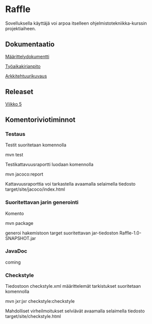 # Raffle

Sovelluksella käyttäjä voi arpoa itselleen ohjelmistotekniikka-kurssin projektiaiheen.

## Dokumentaatio

[Määrittelydokumentti](https://github.com/millakortelainen/ot-harjoitustyo/blob/master/harjoitustyo/maarittelydokumentti.md)

[Työaikakirjanpito](https://github.com/millakortelainen/ot-harjoitustyo/blob/master/harjoitustyo/ty%C3%B6aikakirjanpito.md)

[Arkkitehtuurikuvaus](https://github.com/millakortelainen/ot-harjoitustyo/blob/master/harjoitustyo/dokumentaatio/arkkitehtuuri.md)

## Releaset
[Viikko 5](https://github.com/millakortelainen/ot-harjoitustyo/releases/tag/viikko5)

## Komentoriviotiminnot

### Testaus
Testit suoritetaan komennolla

mvn test

Testikattavuusraportti luodaan komennolla

mvn jacoco:report

Kattavuusraporttia voi tarkastella avaamalla selaimella tiedosto target/site/jacoco/index.html

### Suoritettavan jarin generointi
Komento

mvn package

generoi hakemistoon target suoritettavan jar-tiedoston Raffle-1.0-SNAPSHOT.jar

### JavaDoc
coming
### Checkstyle
Tiedostoon checkstyle.xml määrittelemät tarkistukset suoritetaan komennolla

 mvn jxr:jxr checkstyle:checkstyle

Mahdolliset virheilmoitukset selviävät avaamalla selaimella tiedosto target/site/checkstyle.html

